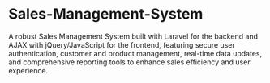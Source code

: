 # Sales-Management-System
A robust Sales Management System built with Laravel for the backend and AJAX with jQuery/JavaScript for the frontend, featuring secure user authentication, customer and product management, real-time data updates, and comprehensive reporting tools to enhance sales efficiency and user experience.
